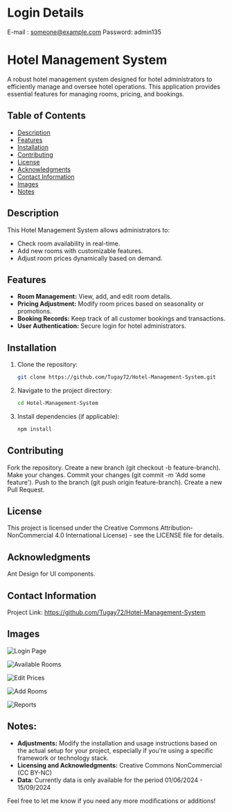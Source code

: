 # Login Details
E-mail : someone@example.com
Password: admin135

# Hotel Management System

A robust hotel management system designed for hotel administrators to efficiently manage and oversee hotel operations. This application provides essential features for managing rooms, pricing, and bookings.

## Table of Contents
- [Description](#description)
- [Features](#features)
- [Installation](#installation)
- [Contributing](#contributing)
- [License](#license)
- [Acknowledgments](#acknowledgments)
- [Contact Information](#contact-information)
- [Images](#images)
- [Notes](#notes)

## Description
This Hotel Management System allows administrators to:
- Check room availability in real-time.
- Add new rooms with customizable features.
- Adjust room prices dynamically based on demand.


## Features
- **Room Management:** View, add, and edit room details.
- **Pricing Adjustment:** Modify room prices based on seasonality or promotions.
- **Booking Records:** Keep track of all customer bookings and transactions.
- **User Authentication:** Secure login for hotel administrators.


## Installation
1. Clone the repository:
   ```bash
   git clone https://github.com/Tugay72/Hotel-Management-System.git
2. Navigate to the project directory:
   ```bash
   cd Hotel-Management-System
3. Install dependencies (if applicable):
   ```bash
   npm install

## Contributing
Fork the repository.
Create a new branch (git checkout -b feature-branch).
Make your changes.
Commit your changes (git commit -m 'Add some feature').
Push to the branch (git push origin feature-branch).
Create a new Pull Request.


## License
This project is licensed under the Creative Commons Attribution-NonCommercial 4.0 International License) - see the LICENSE file for details.


## Acknowledgments
Ant Design for UI components.


## Contact Information
Project Link: https://github.com/Tugay72/Hotel-Management-System


## Images
![Login Page](github_assets/login_page.png) 


![Available Rooms](github_assets/available_rooms.png) 


![Edit Prices](github_assets/edit_room_prices.png) 


![Add Rooms](github_assets/add_rooms.png) 


![Reports](github_assets/reports.png)


## Notes:
- **Adjustments:** Modify the installation and usage instructions based on the actual setup for your project, especially if you're using a specific framework or technology stack.
- **Licensing and Acknowledgments:** Creative Commons NonCommercial (CC BY-NC)
- **Data**: Currently data is only available for the period 01/06/2024 - 15/09/2024

Feel free to let me know if you need any more modifications or additions!
